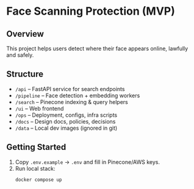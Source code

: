 # Face Scanning Protection (MVP)

## Overview
This project helps users detect where their face appears online, lawfully and safely.

## Structure
- `/api` – FastAPI service for search endpoints
- `/pipeline` – Face detection + embedding workers
- `/search` – Pinecone indexing & query helpers
- `/ui` – Web frontend
- `/ops` – Deployment, configs, infra scripts
- `/docs` – Design docs, policies, decisions
- `/data` – Local dev images (ignored in git)

## Getting Started
1. Copy `.env.example` → `.env` and fill in Pinecone/AWS keys.
2. Run local stack:
   ```bash
   docker compose up